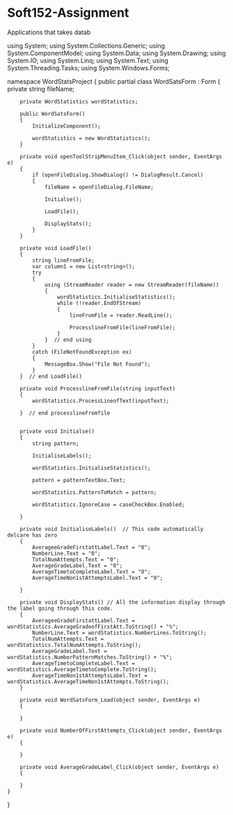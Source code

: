 # Soft152-Assignment
Applications that takes datab

using System;
using System.Collections.Generic;
using System.ComponentModel;
using System.Data;
using System.Drawing;
using System.IO;
using System.Linq;
using System.Text;
using System.Threading.Tasks;
using System.Windows.Forms;

namespace WordStatsProject
{
    public partial class WordSatsForm : Form
    {
        private string fileName;

        private WordStatistics wordStatistics;

        public WordSatsForm()
        {
            InitializeComponent();

            wordStatistics = new WordStatistics();
        }

        private void openToolStripMenuItem_Click(object sender, EventArgs e)
        {
            if (openFileDialog.ShowDialog() != DialogResult.Cancel)
            {
                fileName = openFileDialog.FileName;

                Initialse();

                LoadFile();

                DisplayStats();
            }
        }

        private void LoadFile()
        {
            string lineFromFile;
            var column1 = new List<string>();
            try
            {
                using (StreamReader reader = new StreamReader(fileName))
                {
                    wordStatistics.InitialiseStatistics();
                    while (!reader.EndOfStream)
                    {
                        lineFromFile = reader.ReadLine();
                      
                        ProcesslineFromFile(lineFromFile);
                    }
                }  // end using
            }
            catch (FileNotFoundException ex)
            {
                MessageBox.Show("File Not Found");
            }
        }  // end LoadFile()

        private void ProcesslineFromFile(string inputText)
        {
            wordStatistics.ProcessLineofText(inputText);

        }  // end processlineFromfile


        private void Initialse()
        {
            string pattern;

            InitialiseLabels();

            wordStatistics.InitialiseStatistics();

            pattern = patternTextBox.Text;

            wordStatistics.PatternToMatch = pattern;

            wordStatistics.IgnoreCase = caseCheckBox.Enabled;

        }

        private void InitialiseLabels()  // This code automatically delcare has zero
        {
            AverageeGradeFirstattLabel.Text = "0";
            NumberLine.Text = "0";
            TotalNumAttempts.Text = "0";
            AverageGradeLabel.Text = "0";
            AverageTimetoCompleteLabel.Text = "0";
            AverageTimeNon1stAttemptsLabel.Text = "0";

        }

        private void DisplayStats() // All the information display through the label going through this code. 
        {
            AverageeGradeFirstattLabel.Text = wordStatistics.AverageGradeofFirstAtt.ToString() + "%";
            NumberLine.Text = wordStatistics.NumberLines.ToString();
            TotalNumAttempts.Text = wordStatistics.TotalNumAttempts.ToString();
            AverageGradeLabel.Text = wordStatistics.NumberPatternMatches.ToString() + "%";
            AverageTimetoCompleteLabel.Text = wordStatistics.AverageTimetoComplete.ToString();
            AverageTimeNon1stAttemptsLabel.Text = wordStatistics.AverageTimeNon1stAttempts.ToString();
        }

        private void WordSatsForm_Load(object sender, EventArgs e)
        {

        }

        private void NumberOfFirstAttempts_Click(object sender, EventArgs e)
        {

        }

        private void AverageGradeLabel_Click(object sender, EventArgs e)
        {

        }
    }
}

